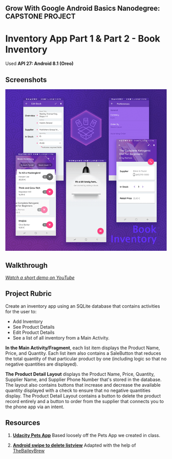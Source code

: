 ## Grow With Google Android Basics Nanodegree: CAPSTONE PROJECT
# Inventory App Part 1 & Part 2 - Book Inventory

Used **API 27: Android 8.1 (Oreo)**

## Screenshots
![Book Inventory App Screenshots](./screenshots_tiny.png)

## Walkthrough
_[Watch a short demo on YouTube](https://youtu.be/DxaIj-FBA9s)_

## Project Rubric
Create an inventory app using an SQLite database that contains activities for the user to:

* Add Inventory
* See Product Details
* Edit Product Details 
* See a list of all inventory from a Main Activity. 

**In the Main Activity/Fragment**, each list item displays the Product Name, Price, and Quantity. Each list item also contains a SaleButton that reduces the total quantity of that particular product by one (including logic so that no negative quantities are displayed).

**The Product Detail Layout** displays the Product Name, Price, Quantity, Supplier Name, and Supplier Phone Number that's stored in the database. The layout also contains buttons that increase and decrease the available quantity displayed with a check to ensure that no negative quantities display. The Product Detail Layout contains a button to delete the product record entirely and a button to order from the supplier that connects you to the phone app via an intent.

## Resources

1. **[Udacity Pets App](https://github.com/udacity/ud845-Pets)**
Based loosely off the Pets App we created in class.

2. **[Android swipe to delete listview](http://codesfor.in/android-swipe-to-delete-listview/)**
Adapted with the help of [TheBaileyBrew](https://github.com/TheBaileyBrew)
